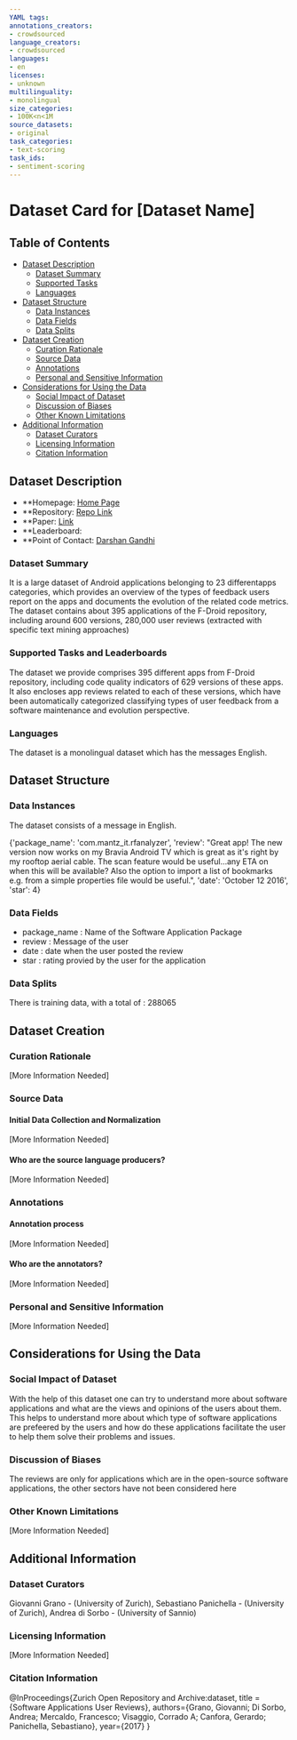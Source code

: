 ```yaml
---
YAML tags:
annotations_creators:
- crowdsourced
language_creators:
- crowdsourced
languages:
- en
licenses:
- unknown
multilinguality:
- monolingual
size_categories:
- 100K<n<1M
source_datasets:
- original
task_categories:
- text-scoring
task_ids:
- sentiment-scoring
---
```


# Dataset Card for [Dataset Name]

## Table of Contents
- [Dataset Description](#dataset-description)
  - [Dataset Summary](#dataset-summary)
  - [Supported Tasks](#supported-tasks-and-leaderboards)
  - [Languages](#languages)
- [Dataset Structure](#dataset-structure)
  - [Data Instances](#data-instances)
  - [Data Fields](#data-fields)
  - [Data Splits](#data-splits)
- [Dataset Creation](#dataset-creation)
  - [Curation Rationale](#curation-rationale)
  - [Source Data](#source-data)
  - [Annotations](#annotations)
  - [Personal and Sensitive Information](#personal-and-sensitive-information)
- [Considerations for Using the Data](#considerations-for-using-the-data)
  - [Social Impact of Dataset](#social-impact-of-dataset)
  - [Discussion of Biases](#discussion-of-biases)
  - [Other Known Limitations](#other-known-limitations)
- [Additional Information](#additional-information)
  - [Dataset Curators](#dataset-curators)
  - [Licensing Information](#licensing-information)
  - [Citation Information](#citation-information)

## Dataset Description

- **Homepage: [Home Page](https://github.com/sealuzh/user_quality)
- **Repository: [Repo Link](https://github.com/sealuzh/user_quality)
- **Paper: [Link](https://giograno.me/assets/pdf/workshop/wama17.pdf)
- **Leaderboard:
- **Point of Contact: [Darshan Gandhi](darshangandhi1151@gmail.com)

### Dataset Summary

It is a large dataset of Android applications belonging to 23 differentapps categories, which provides an overview of the types of feedback users report on the apps and documents the evolution of the related code metrics. The dataset contains about 395 applications of the F-Droid repository, including around 600 versions, 280,000 user reviews (extracted with specific text mining approaches)

### Supported Tasks and Leaderboards

The dataset we provide comprises 395 different apps from F-Droid repository, including code quality indicators of 629 versions of these
apps. It also encloses app reviews related to each of these versions, which have been automatically categorized classifying types of user feedback from a software maintenance and evolution perspective.

### Languages

The dataset is a monolingual dataset which has the messages English.

## Dataset Structure

### Data Instances

The dataset consists of a message in English.

{'package_name': 'com.mantz_it.rfanalyzer',
 'review': "Great app! The new version now works on my Bravia Android TV which is great as it's right by my rooftop aerial cable. The scan feature would be useful...any ETA on when this will be available? Also the option to import a list of bookmarks e.g. from a simple properties file would be useful.",
 'date': 'October 12 2016',
 'star': 4}

### Data Fields

* package_name : Name of the Software Application Package
* review : Message of the user 
* date : date when the user posted the review 
* star : rating provied by the user for the application

### Data Splits

There is training data, with a total of : 288065

## Dataset Creation

### Curation Rationale

[More Information Needed]

### Source Data

#### Initial Data Collection and Normalization

[More Information Needed]

#### Who are the source language producers?

[More Information Needed]

### Annotations

#### Annotation process

[More Information Needed]

#### Who are the annotators?

[More Information Needed]

### Personal and Sensitive Information

[More Information Needed]

## Considerations for Using the Data

### Social Impact of Dataset

With the help of this dataset one can try to understand more about software applications and what are the views and opinions of the users about them. This helps to understand more about which type of software applications are prefeered by the users and how do these applications facilitate the user to help them solve their problems and issues. 

### Discussion of Biases

The reviews are only for applications which are in the open-source software applications, the other sectors have not been considered here 

### Other Known Limitations

[More Information Needed]

## Additional Information

### Dataset Curators

Giovanni Grano - (University of Zurich), Sebastiano Panichella - (University of Zurich), Andrea di Sorbo - (University of Sannio)

### Licensing Information

[More Information Needed]

### Citation Information

@InProceedings{Zurich Open Repository and
Archive:dataset,
title = {Software Applications User Reviews},
authors={Grano, Giovanni; Di Sorbo, Andrea; Mercaldo, Francesco; Visaggio, Corrado A; Canfora, Gerardo;
Panichella, Sebastiano},
year={2017}
}
